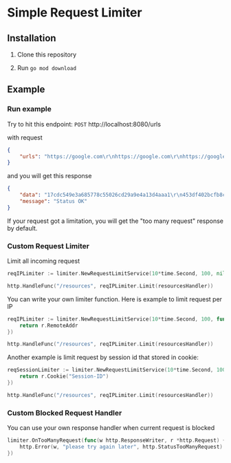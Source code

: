 # Simple Request Limiter

## Installation

1. Clone this repository

2. Run `go mod download`

## Example

### Run example

Try to hit this endpoint: `POST` http://localhost:8080/urls

with request

```json
{
    "urls": "https://google.com\r\nhttps://google.com\r\nhttps://google.com\r\nhttps://google.com\r\nhttps://google.com"
}
```

and you will get this response

```json
{
    "data": "17cdc549e3a685778c55026cd29a9e4a13d4aaa1\r\n453df402bcfb8c64704dd1eb5cc62e3288d9d751\r\nd9d5871b2baec3da9f7e62b1eb68e1b5ac27ba33\r\nba666440b85ecdbedf1abee912d7c07f79d0713b\r\n4ada1814d7e627e60665011f361a5b7acae82abd",
    "message": "Status OK"
}
```

If your request got a limitation, you will get the "too many request" response by default.

### Custom Request Limiter

Limit all incoming request

```go
reqIPLimiter := limiter.NewRequestLimitService(10*time.Second, 100, nil)

http.HandleFunc("/resources", reqIPLimiter.Limit(resourcesHandler))
```

You can write your own limiter function. Here is example to limit request per IP

```go
reqIPLimiter := limiter.NewRequestLimitService(10*time.Second, 100, func(r *http.Request) string {
    return r.RemoteAddr
})

http.HandleFunc("/resources", reqIPLimiter.Limit(resourcesHandler))
```

Another example is limit request by session id that stored in cookie:

```go
reqSessionLimiter := limiter.NewRequestLimitService(10*time.Second, 100, func(r *http.Request) string {
    return r.Cookie("Session-ID")
})

http.HandleFunc("/resources", reqIPLimiter.Limit(resourcesHandler))
```

### Custom Blocked Request Handler

You can use your own response handler when current request is blocked

```go
limiter.OnTooManyRequest(func(w http.ResponseWriter, r *http.Request) {
    http.Error(w, "please try again later", http.StatusTooManyRequest)
})
```
